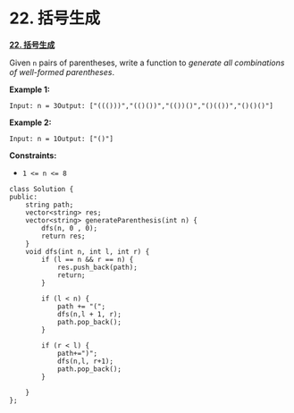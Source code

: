 # 22. 括号生成

[**22. 括号生成**](https://leetcode-cn.com/problems/generate-parentheses/)

Given `n` pairs of parentheses, write a function to _generate all combinations of well-formed parentheses_.

**Example 1:**

```
Input: n = 3Output: ["((()))","(()())","(())()","()(())","()()()"]
```

**Example 2:**

```
Input: n = 1Output: ["()"]
```

**Constraints:**

* `1 <= n <= 8`

```clike
class Solution {
public:
    string path;
    vector<string> res;
    vector<string> generateParenthesis(int n) {
        dfs(n, 0 , 0);
        return res;
    }
    void dfs(int n, int l, int r) {
        if (l == n && r == n) {
            res.push_back(path);
            return;
        }
    
        if (l < n) { 
            path += "(";
            dfs(n,l + 1, r);
            path.pop_back();
        }

        if (r < l) {
            path+=")";
            dfs(n,l, r+1);
            path.pop_back();
        }
      
    }
};
```
